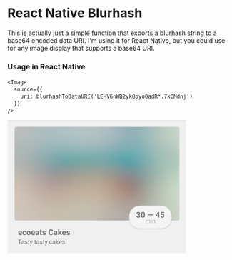 # React Native Blurhash

This is actually just a simple function that exports a blurhash string to a base64 encoded data URI. I'm using it for React Native, but you could use for any image display that supports a base64 URI.


### Usage in React Native

```tsx
<Image 
  source={{
    uri: blurhashToDataURI('LEHV6nWB2yk8pyo0adR*.7kCMdnj')
  }}
/>
```


<img alt="Blurhash Card Example" src="card-image.png" width="400" />
